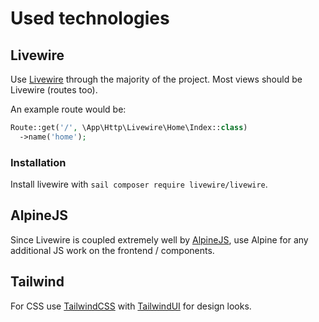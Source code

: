 # Used technologies

## Livewire

Use [Livewire](https://laravel-livewire.com/) through the majority of the project. Most views should be Livewire (routes too).

An example route would be:
```php
Route::get('/', \App\Http\Livewire\Home\Index::class)
  ->name('home');
```

### Installation

Install livewire with `sail composer require livewire/livewire`.

## AlpineJS

Since Livewire is coupled extremely well by [AlpineJS](https://alpinejs.dev/), use Alpine for any additional JS work on the frontend / components.

## Tailwind

For CSS use [TailwindCSS](https://tailwindcss.com/) with [TailwindUI](https://tailwindui.com/) for design looks.